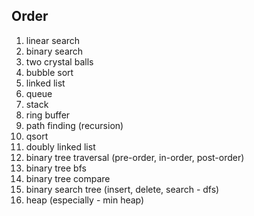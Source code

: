 ## Order

1. linear search
2. binary search
3. two crystal balls
4. bubble sort
5. linked list
6. queue
7. stack
8. ring buffer
9. path finding (recursion)
10. qsort
11. doubly linked list
12. binary tree traversal (pre-order, in-order, post-order)
13. binary tree bfs
14. binary tree compare
15. binary search tree (insert, delete, search - dfs)
16. heap (especially - min heap)
